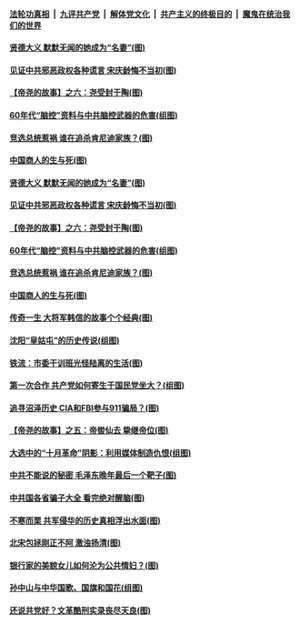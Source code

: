 

####  [法轮功真相](../../../../basic/blob/master/README.md?t=11270132) &nbsp;|&nbsp; [九评共产党](../../../../9ping.md/blob/master/README.md?t=11270132) &nbsp;|&nbsp; [解体党文化](../../../../jtdwh.md/blob/master/README.md?t=11270132)  &nbsp;|&nbsp; [共产主义的终极目的](../../../../gczydzjmd.md/blob/master/README.md?t=11270132) &nbsp;|&nbsp; [魔鬼在统治我们的世界](../../../../mgztzwmdsj.md/blob/master/README.md?t=11270132) 

#### [贤德大义 默默无闻的她成为“名妻”(图)](../pages/p6/952988.md?t=11270132) 

#### [见证中共邪恶政权各种谎言 宋庆龄悔不当初(图)](../pages/p6/904686.md?t=11270132) 

#### [【帝尧的故事】之六：尧受封于陶(图)](../pages/p6/948929.md?t=11270132) 

#### [60年代“脑控”资料与中共脑控武器的危害(组图)](../pages/p6/953661.md?t=11270132) 

#### [竞选总统惹祸 谁在追杀肯尼迪家族？(图)](../pages/p6/953719.md?t=11270132) 

#### [中国商人的生与死(图)](../pages/p6/953485.md?t=11270132) 

#### [贤德大义 默默无闻的她成为“名妻”(图)](../pages/p6/952988.md?t=11270132) 

#### [见证中共邪恶政权各种谎言 宋庆龄悔不当初(图)](../pages/p6/904686.md?t=11270132) 

#### [【帝尧的故事】之六：尧受封于陶(图)](../pages/p6/948929.md?t=11270132) 

#### [60年代“脑控”资料与中共脑控武器的危害(组图)](../pages/p6/953661.md?t=11270132) 

#### [竞选总统惹祸 谁在追杀肯尼迪家族？(图)](../pages/p6/953719.md?t=11270132) 

#### [中国商人的生与死(图)](../pages/p6/953485.md?t=11270132) 

#### [传奇一生 大将军韩信的故事个个经典(图)](../pages/p6/952315.md?t=11270132) 

#### [沈阳“皇姑屯”的历史传说(组图)](../pages/p6/953000.md?t=11270132) 

#### [铁流：市委干训班光怪陆离的生活(图)](../pages/p6/952291.md?t=11270132) 

#### [第一次合作 共产党如何寄生于国民党坐大？(组图)](../pages/p6/952987.md?t=11270132) 

#### [追寻沼泽历史 CIA和FBI参与911骗局？(图)](../pages/p6/953476.md?t=11270132) 

#### [【帝尧的故事】之五：帝喾仙去 挚继帝位(图)](../pages/p6/948871.md?t=11270132) 

#### [大选中的“十月革命”阴影：利用媒体制造仇恨(组图)](../pages/p6/953265.md?t=11270132) 

#### [中共不能说的秘密 毛泽东晚年最后一个靶子(图)](../pages/p6/952324.md?t=11270132) 

#### [中共国各省骗子大全 看完绝对醒脑(图)](../pages/p6/953317.md?t=11270132) 

#### [不寒而栗 共军侵华的历史真相浮出水面(图)](../pages/p6/951862.md?t=11270132) 

#### [北宋包拯刚正不阿 激浊扬清(图)](../pages/p6/952574.md?t=11270132) 

#### [银行家的美貌女儿如何沦为公共情妇？(图)](../pages/p6/952654.md?t=11270132) 

#### [孙中山与中华国歌、国旗和国花(组图)](../pages/p6/952850.md?t=11270132) 

#### [还说共党好？文革酷刑实录丧尽天良(图)](../pages/p6/951883.md?t=11270132) 

